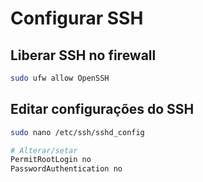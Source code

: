 # Configurar SSH

## Liberar SSH no firewall

```sh
sudo ufw allow OpenSSH
```

## Editar configurações do SSH

```sh
sudo nano /etc/ssh/sshd_config

# Alterar/setar
PermitRootLogin no
PasswordAuthentication no
```
